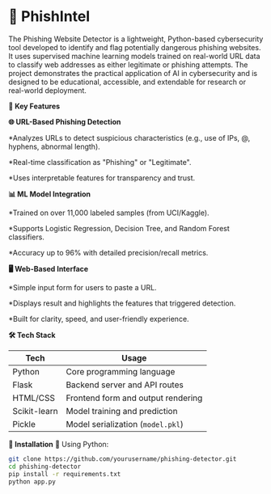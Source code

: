 # 🔐 PhishIntel
The Phishing Website Detector is a lightweight, Python-based cybersecurity tool developed to identify and flag potentially dangerous phishing websites. It uses supervised machine learning models trained on real-world URL data to classify web addresses as either legitimate or phishing attempts. The project demonstrates the practical application of AI in cybersecurity and is designed to be educational, accessible, and extendable for research or real-world deployment.

**🧠 Key Features**

**🌐 URL-Based Phishing Detection**

*Analyzes URLs to detect suspicious characteristics (e.g., use of IPs, @, hyphens, abnormal length).

*Real-time classification as "Phishing" or "Legitimate".

*Uses interpretable features for transparency and trust.

**📊 ML Model Integration**

*Trained on over 11,000 labeled samples (from UCI/Kaggle).

*Supports Logistic Regression, Decision Tree, and Random Forest classifiers.

*Accuracy up to 96% with detailed precision/recall metrics.

**🖥️ Web-Based Interface**

*Simple input form for users to paste a URL.

*Displays result and highlights the features that triggered detection.

*Built for clarity, speed, and user-friendly experience.

**🛠️ Tech Stack**

| Tech          | Usage                                  |
|---------------|----------------------------------------|
| Python        | Core programming language             |
| Flask         | Backend server and API routes         |
| HTML/CSS      | Frontend form and output rendering     |
| Scikit-learn  | Model training and prediction          |
| Pickle        | Model serialization (`model.pkl`)      |

**🚀 Installation**
🐍 Using Python:
```bash
git clone https://github.com/yourusername/phishing-detector.git
cd phishing-detector
pip install -r requirements.txt
python app.py

